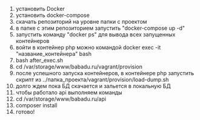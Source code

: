 1) установить Docker
2) установить docker-compose
3) скачать репозиторий на уровне папки с проектом
4) в папке с этим репозиторием запустить "docker-compose up -d"
5) запустить команду "docker ps" для вывода всех запущенных контейнеров
6) войти в контейнер php можно командой docker exec -it "название_контейнера" bash
7) bash after_exec.sh
8) cd /var/storage/www/babadu.ru/vagrant/provision
9) после успешного запуска контейнеров, в контейнере php запустить скрипт из ../папка_проекта/vagrant/provision/load-dump.sh
10) долго ждем пока БД скачается и зальется в локальную БД
11) чтобы работало api выполняем команды
12) cd /var/storage/www/babadu.ru/api
13) composer install
14) готово!
